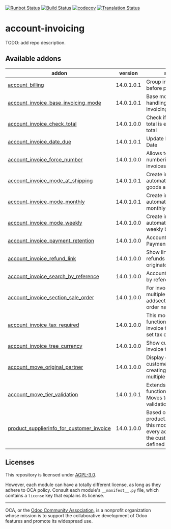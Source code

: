 [![Runbot Status](https://runbot.odoo-community.org/runbot/badge/flat/95/14.0.svg)](https://runbot.odoo-community.org/runbot/repo/github-com-oca-account-invoicing-95)
[![Build Status](https://travis-ci.com/OCA/account-invoicing.svg?branch=14.0)](https://travis-ci.com/OCA/account-invoicing)
[![codecov](https://codecov.io/gh/OCA/account-invoicing/branch/14.0/graph/badge.svg)](https://codecov.io/gh/OCA/account-invoicing)
[![Translation Status](https://translation.odoo-community.org/widgets/account-invoicing-14-0/-/svg-badge.svg)](https://translation.odoo-community.org/engage/account-invoicing-14-0/?utm_source=widget)

<!-- /!\ do not modify above this line -->

# account-invoicing

TODO: add repo description.

<!-- /!\ do not modify below this line -->

<!-- prettier-ignore-start -->

[//]: # (addons)

Available addons
----------------
addon | version | summary
--- | --- | ---
[account_billing](account_billing/) | 14.0.1.0.1 | Group invoice as billing before payment
[account_invoice_base_invoicing_mode](account_invoice_base_invoicing_mode/) | 14.0.1.0.1 | Base module for handling multiple invoicing mode
[account_invoice_check_total](account_invoice_check_total/) | 14.0.1.0.0 | Check if the verification total is equal to the bill's total
[account_invoice_date_due](account_invoice_date_due/) | 14.0.1.0.1 | Update Invoice's Due Date
[account_invoice_force_number](account_invoice_force_number/) | 14.0.1.0.0 | Allows to force invoice numbering on specific invoices
[account_invoice_mode_at_shipping](account_invoice_mode_at_shipping/) | 14.0.1.0.1 | Create invoices automatically when goods are shipped.
[account_invoice_mode_monthly](account_invoice_mode_monthly/) | 14.0.1.0.1 | Create invoices automatically on a monthly basis.
[account_invoice_mode_weekly](account_invoice_mode_weekly/) | 14.0.1.0.0 | Create invoices automatically on a weekly basis.
[account_invoice_payment_retention](account_invoice_payment_retention/) | 14.0.1.0.0 | Account Invoice Payment Retention
[account_invoice_refund_link](account_invoice_refund_link/) | 14.0.1.0.0 | Show links between refunds and their originator invoices
[account_invoice_search_by_reference](account_invoice_search_by_reference/) | 14.0.1.0.0 | Account invoice search by reference
[account_invoice_section_sale_order](account_invoice_section_sale_order/) | 14.0.1.0.0 | For invoices targetting multiple sale order addsections with sale order name.
[account_invoice_tax_required](account_invoice_tax_required/) | 14.0.1.0.0 | This module adds functional a check on invoice to force user to set tax on invoice line.
[account_invoice_tree_currency](account_invoice_tree_currency/) | 14.0.1.0.0 | Show currencies in the invoice tree view
[account_move_original_partner](account_move_original_partner/) | 14.0.1.0.0 | Display original customers when creating invoices from multiple sale orders.
[account_move_tier_validation](account_move_tier_validation/) | 14.0.1.0.1 | Extends the functionality of Account Moves to support a tier validation process.
[product_supplierinfo_for_customer_invoice](product_supplierinfo_for_customer_invoice/) | 14.0.1.0.0 | Based on product_customer_code, this module loads in every account invoice the customer code defined in the product

[//]: # (end addons)

<!-- prettier-ignore-end -->

## Licenses

This repository is licensed under [AGPL-3.0](LICENSE).

However, each module can have a totally different license, as long as they adhere to OCA
policy. Consult each module's `__manifest__.py` file, which contains a `license` key
that explains its license.

----

OCA, or the [Odoo Community Association](http://odoo-community.org/), is a nonprofit
organization whose mission is to support the collaborative development of Odoo features
and promote its widespread use.
